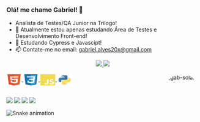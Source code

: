 ### Olá! me chamo Gabriel! 👋


- Analista de Testes/QA Junior na Trilogo! 
- 🔭 Atualmente estou apenas estudando Área de Testes e Desenvolvimento Front-end!
- 🌱 Estudando Cypress e Javascipt!
- 📫 Contate-me no email: gabriel.alves20x@gmail.com  


<div align="center">
  <a href="https://github.com/gabrielsousax">
  <img height="150em" src="https://github-readme-stats.vercel.app/api?username=gabrielsousax&show_icons=true&theme=dark&include_all_commits=true&count_private=true"/>
  <img height="150em" src="https://github-readme-stats.vercel.app/api/top-langs/?username=gabrielsousax&layout=compact&langs_count=7&theme=dark"/>
</div>
  
  
  <div style="display: inline_block"><br>
  <img align="center" alt="gab-HTML" height="30" width="40" src="https://raw.githubusercontent.com/devicons/devicon/master/icons/html5/html5-original.svg">
  <img align="center" alt="gab-CSS" height="30" width="40" src="https://raw.githubusercontent.com/devicons/devicon/master/icons/css3/css3-original.svg">
  <img align="center" alt="gab-Js" height="30" width="40" src="https://raw.githubusercontent.com/devicons/devicon/master/icons/javascript/javascript-plain.svg">
  <img align="center" alt="gab-Python" height="30" width="40" src="https://raw.githubusercontent.com/devicons/devicon/master/icons/python/python-original.svg">
    <img align="right" alt="gab-solaire" height="200" style="border-radius:50px;" src="https://mir-s3-cdn-cf.behance.net/project_modules/max_1200/341e6042564199.57d04e0f2e564.jpg">
  </div>
  
  ##
 
 
   <div>
  <a href="https://instagram.com/gabrielsousax" target="_blank"><img src="https://img.shields.io/badge/-Instagram-%23E4405F?style=for-the-badge&logo=instagram&logoColor=white" target="_blank"></a>
 	<a href="https://www.twitch.tv/cosmoslol" target="_blank"><img src="https://img.shields.io/badge/Twitch-9146FF?style=for-the-badge&logo=twitch&logoColor=white" target="_blank"></a>
  <a href = "mailto:gabriel.alves20x@gmail.com"><img src="https://img.shields.io/badge/-Gmail-%23333?style=for-the-badge&logo=gmail&logoColor=white" target="_blank"></a>
  <a href="https://www.linkedin.com/in/gabrielsousax" target="_blank"><img src="https://img.shields.io/badge/-LinkedIn-%230077B5?style=for-the-badge&logo=linkedin&logoColor=white" target="_blank"></a> 
     
![Snake animation](https://github.com/gabrielsousax/gabrielsousax/blob/output/github-contribution-grid-snake.svg)
     
  </div>
 
